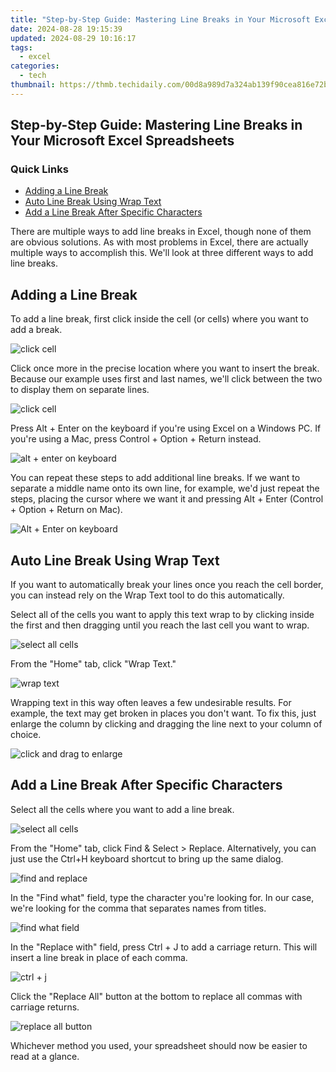 ```yaml
---
title: "Step-by-Step Guide: Mastering Line Breaks in Your Microsoft Excel Spreadsheets"
date: 2024-08-28 19:15:39
updated: 2024-08-29 10:16:17
tags:
  - excel
categories:
  - tech
thumbnail: https://thmb.techidaily.com/00d8a989d7a324ab139f90cea816e72b6f2451ab8e331cf2285ff4f2ecbceec0.jpg
---
```


## Step-by-Step Guide: Mastering Line Breaks in Your Microsoft Excel Spreadsheets

### Quick Links

* [Adding a Line Break](https://on-screen-recording.techidaily.com/new-the-complete-guide-to-zooms-top-free-and-paid-transcribers-for-virtual-meetings/)
* [Auto Line Break Using Wrap Text](https://extra-lessons.techidaily.com/securing-sharp-visibility-a-guide-to-efficient-zooming-in-google-meets/)
* [Add a Line Break After Specific Characters](https://snapchat-videos.techidaily.com/updated-discovering-if-muted-on-snapstreak-for-2024/)

 There are multiple ways to add line breaks in Excel, though none of them are obvious solutions. As with most problems in Excel, there are actually multiple ways to accomplish this. We'll look at three different ways to add line breaks.

##  Adding a Line Break

 To add a line break, first click inside the cell (or cells) where you want to add a break.

![click cell](https://static1.howtogeekimages.com/wordpress/wp-content/uploads/2020/12/click.png) 

 Click once more in the precise location where you want to insert the break. Because our example uses first and last names, we'll click between the two to display them on separate lines.

![click cell](https://static1.howtogeekimages.com/wordpress/wp-content/uploads/2020/12/click.png) 

 Press Alt + Enter on the keyboard if you're using Excel on a Windows PC. If you're using a Mac, press Control + Option + Return instead.

![alt + enter on keyboard](https://static1.howtogeekimages.com/wordpress/wp-content/uploads/2020/12/alt-enter.png) 

 You can repeat these steps to add additional line breaks. If we want to separate a middle name onto its own line, for example, we'd just repeat the steps, placing the cursor where we want it and pressing Alt + Enter (Control + Option + Return on Mac).

![Alt + Enter on keyboard](https://static1.howtogeekimages.com/wordpress/wp-content/uploads/2020/12/middle-name.png) 

##  Auto Line Break Using Wrap Text

 If you want to automatically break your lines once you reach the cell border, you can instead rely on the Wrap Text tool to do this automatically.

 Select all of the cells you want to apply this text wrap to by clicking inside the first and then dragging until you reach the last cell you want to wrap.

![select all cells](https://static1.howtogeekimages.com/wordpress/wp-content/uploads/2020/12/select-all.png) 

 From the "Home" tab, click "Wrap Text."

![wrap text](https://static1.howtogeekimages.com/wordpress/wp-content/uploads/2020/12/home-text-wrap.png) 

 Wrapping text in this way often leaves a few undesirable results. For example, the text may get broken in places you don't want. To fix this, just enlarge the column by clicking and dragging the line next to your column of choice.

![click and drag to enlarge](https://static1.howtogeekimages.com/wordpress/wp-content/uploads/2020/12/enlarge-column.png) 

##  Add a Line Break After Specific Characters

 Select all the cells where you want to add a line break.

![select all cells](https://static1.howtogeekimages.com/wordpress/wp-content/uploads/2020/12/select-all.png) 

 From the "Home" tab, click Find & Select > Replace. Alternatively, you can just use the Ctrl+H keyboard shortcut to bring up the same dialog.

![find and replace](https://static1.howtogeekimages.com/wordpress/wp-content/uploads/2020/12/find-replace.png) 

 In the "Find what" field, type the character you're looking for. In our case, we're looking for the comma that separates names from titles.

![find what field](https://static1.howtogeekimages.com/wordpress/wp-content/uploads/2020/12/find-what.png) 

 In the "Replace with" field, press Ctrl + J to add a carriage return. This will insert a line break in place of each comma.

![ctrl + j](https://static1.howtogeekimages.com/wordpress/wp-content/uploads/2020/12/ctrl-j-shortcut.png) 

 Click the "Replace All" button at the bottom to replace all commas with carriage returns.

![replace all button](https://static1.howtogeekimages.com/wordpress/wp-content/uploads/2020/12/replace-all.png) 

 Whichever method you used, your spreadsheet should now be easier to read at a glance.

<ins class="adsbygoogle"
     style="display:block"
     data-ad-format="autorelaxed"
     data-ad-client="ca-pub-7571918770474297"
     data-ad-slot="1223367746"></ins>



<ins class="adsbygoogle"
     style="display:block"
     data-ad-client="ca-pub-7571918770474297"
     data-ad-slot="8358498916"
     data-ad-format="auto"
     data-full-width-responsive="true"></ins>
